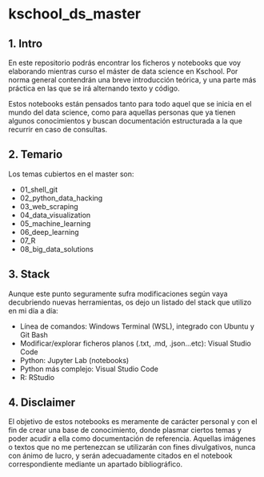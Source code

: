 # kschool_ds_master

## 1. Intro

En este repositorio podrás encontrar los ficheros y notebooks que voy elaborando mientras curso el máster de data science en Kschool. Por norma general contendrán una breve introducción teórica, y una parte más práctica en las que se irá alternando texto y código.

Estos notebooks están pensados tanto para todo aquel que se inicia en el mundo del data science, como para aquellas personas que ya tienen algunos conocimientos y buscan documentación estructurada a la que recurrir en caso de consultas.


## 2. Temario

Los temas cubiertos en el master son:

- 01_shell_git
- 02_python_data_hacking
- 03_web_scraping
- 04_data_visualization
- 05_machine_learning
- 06_deep_learning
- 07_R
- 08_big_data_solutions

## 3. Stack

Aunque este punto seguramente sufra modificaciones según vaya decubriendo nuevas herramientas, os dejo un listado del stack que utilizo en mi día a día:

- Línea de comandos: Windows Terminal (WSL), integrado con Ubuntu y Git Bash
- Modificar/explorar ficheros planos (.txt, .md, .json...etc): Visual Studio Code
- Python: Jupyter Lab (notebooks)
- Python más complejo: Visual Studio Code
- R: RStudio

## 4. Disclaimer

El objetivo de estos notebooks es meramente de carácter personal y con el fin de crear una base de conocimiento, donde plasmar ciertos temas y poder acudir a ella como documentación de referencia. Aquellas imágenes o textos que no me pertenezcan se utilizarán con fines divulgativos, nunca con ánimo de lucro, y serán adecuadamente citados en el notebook correspondiente mediante un apartado bibliográfico.

